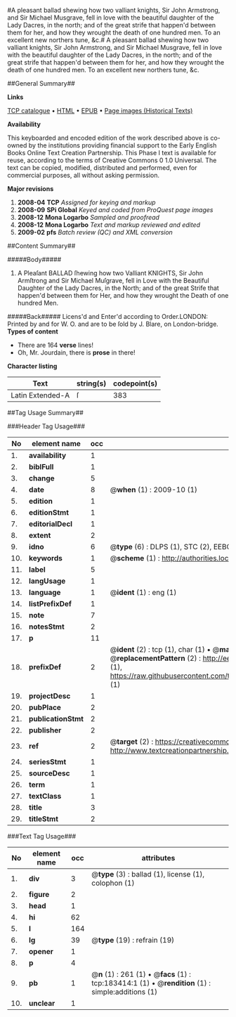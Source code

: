 #A pleasant ballad shewing how two valliant knights, Sir John Armstrong, and Sir Michael Musgrave, fell in love with the beautiful daughter of the Lady Dacres, in the north; and of the great strife that happen'd between them for her, and how they wrought the death of one hundred men. To an excellent new northers tune, &c.#
A pleasant ballad shewing how two valliant knights, Sir John Armstrong, and Sir Michael Musgrave, fell in love with the beautiful daughter of the Lady Dacres, in the north; and of the great strife that happen'd between them for her, and how they wrought the death of one hundred men. To an excellent new northers tune, &c.

##General Summary##

**Links**

[TCP catalogue](http://www.ota.ox.ac.uk/tcp/)  • 
[HTML](http://tei.it.ox.ac.uk/tcp/Texts-HTML/free/B04/B04719.html)  • 
[EPUB](http://tei.it.ox.ac.uk/tcp/Texts-EPUB/free/B04/B04719.epub) • 
[Page images (Historical Texts)](https://data.historicaltexts.jisc.ac.uk/view?pubId=eebo-99887747e&pageId=eebo-99887747e-183414-1)

**Availability**

This keyboarded and encoded edition of the
	       work described above is co-owned by the institutions
	       providing financial support to the Early English Books
	       Online Text Creation Partnership. This Phase I text is
	       available for reuse, according to the terms of Creative
	       Commons 0 1.0 Universal. The text can be copied,
	       modified, distributed and performed, even for
	       commercial purposes, all without asking permission.

**Major revisions**

1. __2008-04__ __TCP__ *Assigned for keying and markup*
1. __2008-09__ __SPi Global__ *Keyed and coded from ProQuest page images*
1. __2008-12__ __Mona Logarbo__ *Sampled and proofread*
1. __2008-12__ __Mona Logarbo__ *Text and markup reviewed and edited*
1. __2009-02__ __pfs__ *Batch review (QC) and XML conversion*

##Content Summary##

#####Body#####

1. A Pleaſant BALLAD ſhewing how two Valliant KNIGHTS, Sir John Armſtrong and Sir Michael Muſgrave, fell in Love with the Beautiful Daughter of the Lady Dacres, in the North; and of the great Strife that happen'd between them for Her, and how they wrought the Death of one hundred Men.

#####Back#####
Licens'd and Enter'd according to Order.LONDON: Printed by and for W. O. and are to be ſold by J. Blare, on London-bridge.
**Types of content**

  * There are 164 **verse** lines!
  * Oh, Mr. Jourdain, there is **prose** in there!

**Character listing**


|Text|string(s)|codepoint(s)|
|---|---|---|
|Latin Extended-A|ſ|383|

##Tag Usage Summary##

###Header Tag Usage###

|No|element name|occ|attributes|
|---|---|---|---|
|1.|__availability__|1||
|2.|__biblFull__|1||
|3.|__change__|5||
|4.|__date__|8| @__when__ (1) : 2009-10 (1)|
|5.|__edition__|1||
|6.|__editionStmt__|1||
|7.|__editorialDecl__|1||
|8.|__extent__|2||
|9.|__idno__|6| @__type__ (6) : DLPS (1), STC (2), EEBO-CITATION (1), PROQUEST (1), VID (1)|
|10.|__keywords__|1| @__scheme__ (1) : http://authorities.loc.gov/ (1)|
|11.|__label__|5||
|12.|__langUsage__|1||
|13.|__language__|1| @__ident__ (1) : eng (1)|
|14.|__listPrefixDef__|1||
|15.|__note__|7||
|16.|__notesStmt__|2||
|17.|__p__|11||
|18.|__prefixDef__|2| @__ident__ (2) : tcp (1), char (1)  •  @__matchPattern__ (2) : ([0-9\-]+):([0-9IVX]+) (1), (.+) (1)  •  @__replacementPattern__ (2) : http://eebo.chadwyck.com/downloadtiff?vid=$1&page=$2 (1), https://raw.githubusercontent.com/textcreationpartnership/Texts/master/tcpchars.xml#$1 (1)|
|19.|__projectDesc__|1||
|20.|__pubPlace__|2||
|21.|__publicationStmt__|2||
|22.|__publisher__|2||
|23.|__ref__|2| @__target__ (2) : https://creativecommons.org/publicdomain/zero/1.0/ (1), http://www.textcreationpartnership.org/docs/. (1)|
|24.|__seriesStmt__|1||
|25.|__sourceDesc__|1||
|26.|__term__|1||
|27.|__textClass__|1||
|28.|__title__|3||
|29.|__titleStmt__|2||


###Text Tag Usage###

|No|element name|occ|attributes|
|---|---|---|---|
|1.|__div__|3| @__type__ (3) : ballad (1), license (1), colophon (1)|
|2.|__figure__|2||
|3.|__head__|1||
|4.|__hi__|62||
|5.|__l__|164||
|6.|__lg__|39| @__type__ (19) : refrain (19)|
|7.|__opener__|1||
|8.|__p__|4||
|9.|__pb__|1| @__n__ (1) : 261 (1)  •  @__facs__ (1) : tcp:183414:1 (1)  •  @__rendition__ (1) : simple:additions (1)|
|10.|__unclear__|1||
